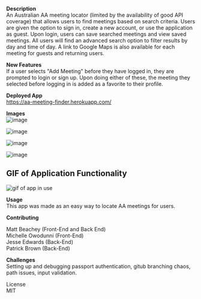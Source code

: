 **Description**
<br>
An Australian AA meeting locator (limited by the availability of good API coverage) that allows users to find meetings based on search criteria. Users are given the option to sign in, create a new account, or use the application as guest. Upon login, users can save searched meetings and view saved meetings. All users will find an advanced search option to filter results by day and time of day. A link to Google Maps is also available for each meeting for guests and returning users.

**New Features**
<br>
If a user selects "Add Meeting" before they have logged in, they are prompted to login or sign up. Upon doing either of these, the meeting they selected before logging in is added as a favorite to their profile.

**Deployed App**
<br>
https://aa-meeting-finder.herokuapp.com/

**Images**
<br>
![image](https://user-images.githubusercontent.com/55159065/72171948-9588ba00-3399-11ea-8d49-3f0898b8611b.png)

![image](https://user-images.githubusercontent.com/55159065/72172705-725f0a00-339b-11ea-9c3a-3b14ba60a224.png)

![image](https://user-images.githubusercontent.com/55159065/72172255-5444da00-339a-11ea-92c0-7b36d8ace1ae.png)

![image](https://user-images.githubusercontent.com/55159065/72172354-90783a80-339a-11ea-8755-741f7e082766.png)

## GIF of Application Functionality

![gif of app in use](./public/gif/ScreenRecord.gif)

**Usage**
<br>
This app was made as an easy way to locate AA meetings for users.

**Contributing**
<br>

Matt Beachey (Front-End and Back End)
<br>
Michelle Owodunni (Front-End)
<br>
Jesse Edwards (Back-End)
<br>
Patrick Brown (Back-End)

**Challenges**
<br>
Setting up and debugging passport authentication, gitub branching chaos, path issues, input validation.

License
<br>
MIT
